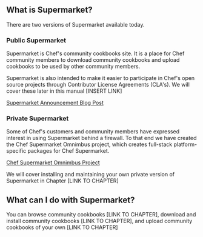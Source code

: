 ## What is Supermarket?

There are two versions of Supermarket available today.

### Public Supermarket

Supermarket is Chef's community cookbooks site.  It is a place for Chef community members to download community cookbooks and upload cookbooks to be used by other community members.

Supermarket is also intended to make it easier to participate in Chef's open source projects through Contributor License Agreements (CLA's).  We will cover these later in this manual  [INSERT LINK]

[Supermarket Announcement Blog Post](https://www.chef.io/blog/2014/03/24/chef-supermarket-the-new-community-site/)

### Private Supermarket

Some of Chef's customers and community members have expressed interest in using Supermarket behind a firewall.  To that end we have created the Chef Supermarket Omnimbus project, which creates full-stack platform-specific packages for Chef Supermarket.

[Chef Supermarket Omnimbus Project](https://github.com/chef/omnibus-supermarket)

We will cover installing and maintaining your own private version of Supermarket in Chapter [LINK TO CHAPTER]

## What can I do with Supermarket?

You can browse community cookbooks [LINK TO CHAPTER], download and install community cookbooks [LINK TO CHAPTER], and upload community cookbooks of your own [LINK TO CHAPTER]
